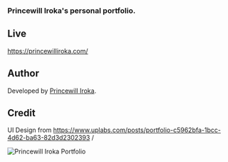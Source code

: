 ### Princewill Iroka's personal portfolio. 
## Live
https://princewilliroka.com/
## Author
Developed by [Princewill Iroka](https://princewilliroka.com/).
## Credit
UI Design from https://www.uplabs.com/posts/portfolio-c5962bfa-1bcc-4d62-ba63-82d3d2302393 /

![Princewill Iroka Portfolio](https://imgur.com/qsbmVZB.png)
